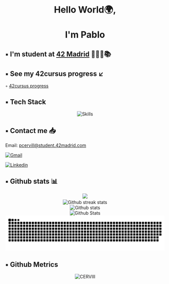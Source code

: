 <div align="center">
<h1 align="center">Hello World🌍,<br></br> I'm Pablo</h1>
</div>

## ▪️ I'm student at [42 Madrid](https://www.42madrid.com/) 👨🏻‍💻📚 

## ▪️ See my 42cursus progress ↙️ 

◦ [42cursus progress](https://github.com/CERVIII/42cursus)

## ▪️ Tech Stack

<!-- https://github.com/tandpfun/skill-icons#icons-list -->
<div align="center">
	<img src="https://skillicons.dev/icons?i=bash,c,cs,cpp,git,github,linux,vim,wordpress&perline=10" alt="Skills">
</div>

## ▪️ Contact me 📥

Email: pcervill@student.42madrid.com

<a href='mailto:pcervill@student.42madrid.com' target="_blank"><img alt='Gmail' src='https://img.shields.io/badge/Gmail-100000?style=flat&logo=Gmail&logoColor=white&labelColor=EA4335&color=EA4335'/></a>
</a>

<a href='https://www.linkedin.com/in/pablo-cervilla-miguel-7a4a55236/' target="_blank"><img alt='Linkedin' src='https://img.shields.io/badge/LinkedIn-100000?style=flat&logo=Linkedin&logoColor=white&labelColor=0A66C2&color=0A66C2'/></a>
</a>

## ▪️ Github stats 📊

<!-- To customise ^ https://github-readme-streak-stats.herokuapp.com/demo -->
<div align="center">
	<img src=http://github-profile-summary-cards.vercel.app/api/cards/repos-per-language?username=CERVIII&theme=radical>
</div>

<div align="center">
	<img src="https://github-readme-streak-stats.herokuapp.com?user=CERVIII&theme=radical&locale=es" alt="Github streak stats">
</div>

<div align="center">
	<img src="https://github-readme-stats.vercel.app/api?username=CERVIII&show_icons=true&theme=radical" alt="Github stats">
</div>

<!-- https://github.com/anuraghazra/github-readme-stats -->
<div align="center">
	<img src ="http://github-profile-summary-cards.vercel.app/api/cards/profile-details?username=CERVIII&theme=radical" alt="Github Stats">
</div>

<!--
<div align="center">
	<img src="https://github-readme-stats.vercel.app/api/top-langs/?username=CERVIII&layout=compact&langs_count=6e&theme=radical&hide_border=false" alt="Language count">
</div>
-->

<div align="center">
  <img  src="https://github.com/CERVIII/CERVIII/blob/main/resources/img/grid-snake.svg"
       alt="snake" /></a>
</div>

## ▪️ Github Metrics

<p align="center">
<img src="https://komarev.com/ghpvc/?username=CERVIII" alt="CERVIII"/>  
</p>

<!--
  <img src="https://metrics.lecoq.io/CERVIII" alt="Github Metrics">
-->
